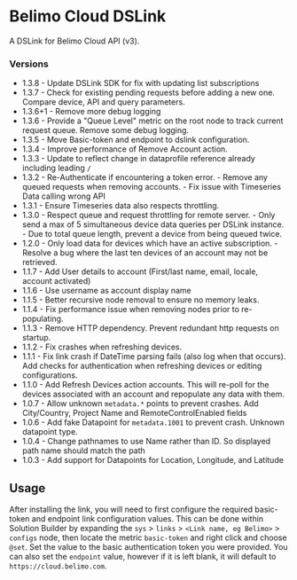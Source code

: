 # Belimo Cloud DSLink

A DSLink for Belimo Cloud API (v3).

### Versions

* 1.3.8 - Update DSLink SDK for fix with updating list subscriptions
* 1.3.7 - Check for existing pending requests before adding a new one. Compare device, API and 
          query parameters.
* 1.3.6+1 - Remove more debug logging
* 1.3.6 - Provide a "Queue Level" metric on the root node to track current request queue. Remove some
  debug logging.
* 1.3.5 - Move Basic-token and endpoint to dslink configuration.
* 1.3.4 - Improve performance of Remove Account action. 
* 1.3.3 - Update to reflect change in dataprofile reference already including leading `/`
* 1.3.2 - Re-Authenticate if encountering a token error.
        - Remove any queued requests when removing accounts.
        - Fix issue with Timeseries Data calling wrong API
* 1.3.1 - Ensure Timeseries data also respects throttling.
* 1.3.0 - Respect queue and request throttling for remote server.
        - Only send a max of 5 simultaneous device data queries per DSLink instance.
        - Due to total queue length, prevent a device from being queued twice.
* 1.2.0 - Only load data for devices which have an active subscription.
        - Resolve a bug where the last ten devices of an account may not be retrieved.
* 1.1.7 - Add User details to account (First/last name, email, locale, account activated)
* 1.1.6 - Use username as account display name
* 1.1.5 - Better recursive node removal to ensure no memory leaks.
* 1.1.4 - Fix performance issue when removing nodes prior to re-populating.
* 1.1.3 - Remove HTTP dependency. Prevent redundant http requests on startup. 
* 1.1.2 - Fix crashes when refreshing devices.
* 1.1.1 - Fix link crash if DateTime parsing fails (also log when that occurs). Add checks for authentication when
  refreshing devices or editing configurations.
* 1.1.0 - Add Refresh Devices action accounts. This will re-poll for the devices associated with an account and
  repopulate any data with them.
* 1.0.7 - Allow unknown `metadata.*` points to prevent crashes. Add City/Country, Project Name and RemoteControlEnabled
  fields
* 1.0.6 - Add fake Datapoint for `metadata.1001` to prevent crash. Unknown
  datapoint type.
* 1.0.4 - Change pathnames to use Name rather than ID. So displayed path name
  should match the path
* 1.0.3 - Add support for Datapoints for Location, Longitude, and Latitude

## Usage

After installing the link, you will need to first configure the required basic-token and endpoint link configuration
values. This can be done within Solution Builder by expanding the `sys` > `links` > `<Link name, eg Belimo>` > `configs`
node, then locate the metric `basic-token` and right click and choose `@set`. Set the value to the basic authentication
token you were provided. You can also set the `endpoint` value, however if it is left blank, it will default
to `https://cloud.belimo.com`.